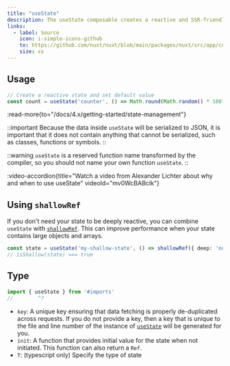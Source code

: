 ```yaml
---
title: "useState"
description: The useState composable creates a reactive and SSR-friendly shared state.
links:
  - label: Source
    icon: i-simple-icons-github
    to: https://github.com/nuxt/nuxt/blob/main/packages/nuxt/src/app/composables/state.ts
    size: xs
---
```


## Usage

```ts
// Create a reactive state and set default value
const count = useState('counter', () => Math.round(Math.random() * 100))
```

:read-more{to="/docs/4.x/getting-started/state-management"}

::important
Because the data inside `useState` will be serialized to JSON, it is important that it does not contain anything that cannot be serialized, such as classes, functions or symbols.
::

::warning
`useState` is a reserved function name transformed by the compiler, so you should not name your own function `useState`.
::

:video-accordion{title="Watch a video from Alexander Lichter about why and when to use useState" videoId="mv0WcBABcIk"}

## Using `shallowRef`

If you don't need your state to be deeply reactive, you can combine `useState` with [`shallowRef`](https://vuejs.org/api/reactivity-advanced.html#shallowref). This can improve performance when your state contains large objects and arrays.

```ts
const state = useState('my-shallow-state', () => shallowRef({ deep: 'not reactive' }))
// isShallow(state) === true
```

## Type

```ts twoslash
import { useState } from '#imports'
//        ^?
```

- `key`: A unique key ensuring that data fetching is properly de-duplicated across requests. If you do not provide a key, then a key that is unique to the file and line number of the instance of [`useState`](/docs/4.x/api/composables/use-state) will be generated for you.
- `init`: A function that provides initial value for the state when not initiated. This function can also return a `Ref`.
- `T`: (typescript only) Specify the type of state
